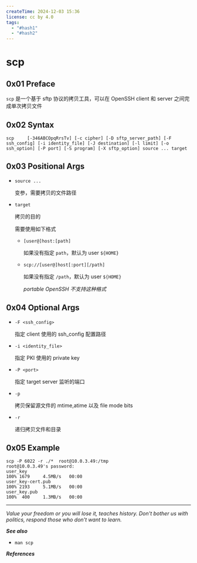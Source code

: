 ```yaml
---
createTime: 2024-12-03 15:36
license: cc by 4.0
tags:
  - "#hash1"
  - "#hash2"
---
```


# scp

## 0x01 Preface

`scp` 是一个基于 sftp 协议的拷贝工具，可以在 OpenSSH client 和 server 之间完成单次拷贝文件

## 0x02 Syntax

```
scp 	[-346ABCOpqRrsTv] [-c cipher] [-D sftp_server_path] [-F ssh_config] [-i identity_file] [-J destination] [-l limit] [-o ssh_option] [-P port] [-S program] [-X sftp_option] source ... target
```

## 0x03 Positional Args

- `source ...`

	变参，需要拷贝的文件路径

- `target`

	拷贝的目的

	需要使用如下格式

	- `[user@]host:[path]`

		如果没有指定 `path`，默认为 user `${HOME}`

	- `scp://[user@]host[:port][/path]`

		如果没有指定 `/path`，默认为 user `${HOME}`

		*portable OpenSSH 不支持这种格式*

## 0x04 Optional Args

- `-F <ssh_config>`

	指定 client 使用的 ssh_config 配置路径

- `-i <identity_file>`

	指定 PKI 使用的 private key

- `-P <port>`

	指定 target server 监听的端口

- `-p`

	拷贝保留源文件的 mtime,atime 以及 file mode bits

- `-r`

	递归拷贝文件和目录

## 0x05 Example

```
scp -P 6022 -r ./*  root@10.0.3.49:/tmp
root@10.0.3.49's password:
user_key                                                                 100% 1679     4.5MB/s   00:00
user_key-cert.pub                                                        100% 2193     5.1MB/s   00:00
user_key.pub                                                             100%  400     1.3MB/s   00:00

```

---
*Value your freedom or you will lose it, teaches history. Don't bother us with politics, respond those who don't want to learn.*

***See also***

- `man scp`

***References***


